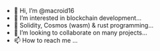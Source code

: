 - 👋 Hi, I’m @macroid16
- 👀 I’m interested in blockchain development...
- 🌱 Solidity, Cosmos (wasm) & rust programming...
- 💞️ I’m looking to collaborate on many projects...
- 📫 How to reach me ...

<!---
macroid16/macroid16 is a ✨ special ✨ repository because its `README.md` (this file) appears on your GitHub profile.
You can click the Preview link to take a look at your changes.
--->
